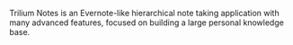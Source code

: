 Trilium Notes is an Evernote-like hierarchical note taking application with many advanced features, focused on building a large personal knowledge base.